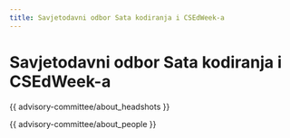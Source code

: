 ```yaml
---
title: Savjetodavni odbor Sata kodiranja i CSEdWeek-a
---
```


# Savjetodavni odbor Sata kodiranja i CSEdWeek-a

{{ advisory-committee/about_headshots }}

{{ advisory-committee/about_people }}
